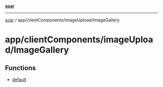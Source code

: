 [**soar**](../../../../README.md)

***

[soar](../../../../modules.md) / app/clientComponents/imageUpload/ImageGallery

# app/clientComponents/imageUpload/ImageGallery

## Functions

- [default](functions/default.md)
